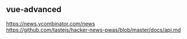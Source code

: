 ## vue-advanced

https://news.ycombinator.com/news  
https://github.com/tastejs/hacker-news-pwas/blob/master/docs/api.md
